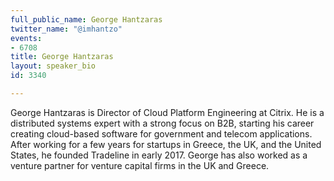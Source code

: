 ```yaml
---
full_public_name: George Hantzaras
twitter_name: "@imhantzo"
events:
- 6708
title: George Hantzaras
layout: speaker_bio
id: 3340

---
```

George Hantzaras is Director of Cloud Platform Engineering at Citrix.  He is a distributed systems expert with a strong focus on B2B, starting his career creating cloud-based software for government and telecom applications. After working for a few years for startups in Greece, the UK, and the United States, he founded Tradeline in early 2017. George has also worked as a venture partner for venture capital firms in the UK and Greece.